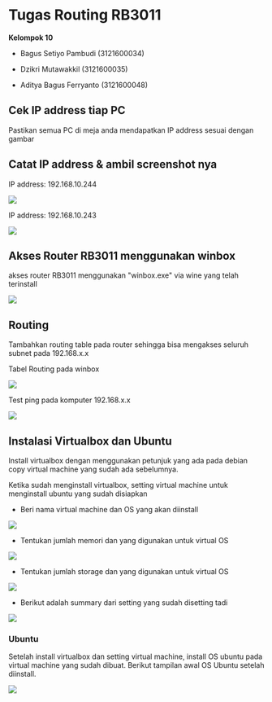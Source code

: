 
# Tugas Routing RB3011

**Kelompok 10** 

- Bagus Setiyo Pambudi (3121600034)

- Dzikri Mutawakkil (3121600035)

- Aditya Bagus Ferryanto (3121600048)





## Cek IP address tiap PC

Pastikan semua PC di meja anda mendapatkan IP address sesuai dengan gambar

## Catat IP address & ambil screenshot nya

IP address: 192.168.10.244

<img src="screenshot/ip1.jpg">

IP address: 192.168.10.243

<img src="screenshot/ip2.jpg">

## Akses Router RB3011 menggunakan winbox

akses router RB3011 menggunakan "winbox.exe" via wine yang telah terinstall

<img src="screenshot/routing.jpg">

## Routing

Tambahkan routing table pada router sehingga bisa mengakses seluruh subnet pada 192.168.x.x

Tabel Routing pada winbox

<img src="screenshot/routing.jpg">

Test ping pada komputer 192.168.x.x

<img src="screenshot/test ping.jpg">

## Instalasi Virtualbox dan Ubuntu

Install virtualbox dengan menggunakan petunjuk yang ada pada debian copy virtual machine yang sudah ada sebelumnya.


Ketika sudah menginstall virtualbox, setting virtual machine untuk menginstall ubuntu yang sudah disiapkan

 - Beri nama virtual machine dan OS yang akan diinstall
<img src="screenshot/linux1.jpg">

- Tentukan jumlah memori dan yang digunakan untuk virtual OS
<img src="screenshot/linux2.jpg">

- Tentukan jumlah storage dan yang digunakan untuk virtual OS
<img src="screenshot/linux3.jpg">

- Berikut adalah summary dari setting yang sudah disetting tadi
<img src="screenshot/linux4.jpg">


### Ubuntu

Setelah install virtualbox dan setting virtual machine, install OS ubuntu pada virtual machine yang sudah dibuat. Berikut tampilan awal OS Ubuntu setelah diinstall.


<img src="screenshot/linux5.jpg">










